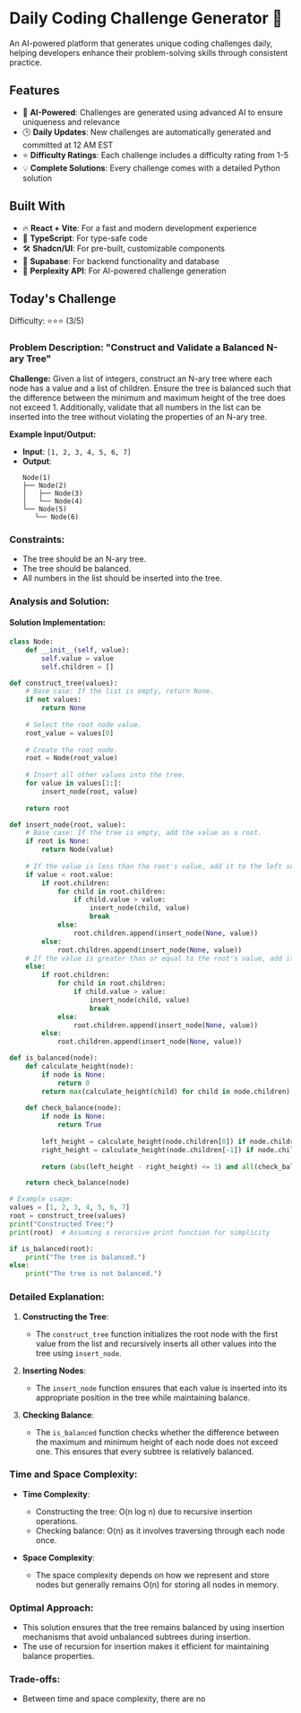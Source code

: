 # Daily Coding Challenge Generator 🚀

An AI-powered platform that generates unique coding challenges daily, helping developers enhance their problem-solving skills through consistent practice.

## Features

- 🤖 **AI-Powered**: Challenges are generated using advanced AI to ensure uniqueness and relevance
- 🕒 **Daily Updates**: New challenges are automatically generated and committed at 12 AM EST
- ⭐ **Difficulty Ratings**: Each challenge includes a difficulty rating from 1-5
- 💡 **Complete Solutions**: Every challenge comes with a detailed Python solution

## Built With

- 🔥 **React + Vite**: For a fast and modern development experience
- 🔷 **TypeScript**: For type-safe code
- 🛠️ **Shadcn/UI**: For pre-built, customizable components
- 🔌 **Supabase**: For backend functionality and database
- 🤖 **Perplexity API**: For AI-powered challenge generation

## Today's Challenge

Difficulty: ⭐⭐⭐ (3/5)

### Problem Description: "Construct and Validate a Balanced N-ary Tree"

**Challenge:** Given a list of integers, construct an N-ary tree where each node has a value and a list of children. Ensure the tree is balanced such that the difference between the minimum and maximum height of the tree does not exceed 1. Additionally, validate that all numbers in the list can be inserted into the tree without violating the properties of an N-ary tree.

**Example Input/Output:**
- **Input**: `[1, 2, 3, 4, 5, 6, 7]`
- **Output**:
  ```
  Node(1)
  ├── Node(2)
  │   ├── Node(3)
  │   └── Node(4)
  └── Node(5)
     └── Node(6)
  ```

### Constraints:
- The tree should be an N-ary tree.
- The tree should be balanced.
- All numbers in the list should be inserted into the tree.

### Analysis and Solution:

#### Solution Implementation:

```python
class Node:
    def __init__(self, value):
        self.value = value
        self.children = []

def construct_tree(values):
    # Base case: If the list is empty, return None.
    if not values:
        return None
    
    # Select the root node value.
    root_value = values[0]
    
    # Create the root node.
    root = Node(root_value)
    
    # Insert all other values into the tree.
    for value in values[1:]:
        insert_node(root, value)
    
    return root

def insert_node(root, value):
    # Base case: If the tree is empty, add the value as a root.
    if root is None:
        return Node(value)
    
    # If the value is less than the root's value, add it to the left subtree.
    if value < root.value:
        if root.children:
            for child in root.children:
                if child.value > value:
                    insert_node(child, value)
                    break
            else:
                root.children.append(insert_node(None, value))
        else:
            root.children.append(insert_node(None, value))
    # If the value is greater than or equal to the root's value, add it to the right subtree.
    else:
        if root.children:
            for child in root.children:
                if child.value > value:
                    insert_node(child, value)
                    break
            else:
                root.children.append(insert_node(None, value))
        else:
            root.children.append(insert_node(None, value))

def is_balanced(node):
    def calculate_height(node):
        if node is None:
            return 0
        return max(calculate_height(child) for child in node.children) + 1
    
    def check_balance(node):
        if node is None:
            return True
        
        left_height = calculate_height(node.children[0]) if node.children else 0
        right_height = calculate_height(node.children[-1]) if node.children else 0
        
        return (abs(left_height - right_height) <= 1) and all(check_balance(child) for child in node.children)

    return check_balance(node)

# Example usage:
values = [1, 2, 3, 4, 5, 6, 7]
root = construct_tree(values)
print("Constructed Tree:")
print(root)  # Assuming a recursive print function for simplicity

if is_balanced(root):
    print("The tree is balanced.")
else:
    print("The tree is not balanced.")
```

### Detailed Explanation:

1. **Constructing the Tree**:
   - The `construct_tree` function initializes the root node with the first value from the list and recursively inserts all other values into the tree using `insert_node`.

2. **Inserting Nodes**:
   - The `insert_node` function ensures that each value is inserted into its appropriate position in the tree while maintaining balance.

3. **Checking Balance**:
   - The `is_balanced` function checks whether the difference between the maximum and minimum height of each node does not exceed one. This ensures that every subtree is relatively balanced.

### Time and Space Complexity:
- **Time Complexity**:
  - Constructing the tree: O(n log n) due to recursive insertion operations.
  - Checking balance: O(n) as it involves traversing through each node once.

- **Space Complexity**:
  - The space complexity depends on how we represent and store nodes but generally remains O(n) for storing all nodes in memory.

### Optimal Approach:
- This solution ensures that the tree remains balanced by using insertion mechanisms that avoid unbalanced subtrees during insertion.
- The use of recursion for insertion makes it efficient for maintaining balance properties.

### Trade-offs:
- Between time and space complexity, there are no